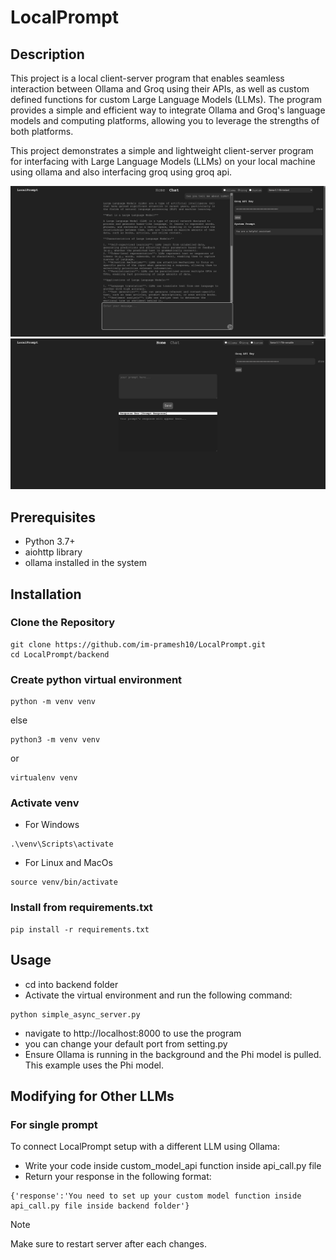 # LocalPrompt

## Description
This project is a local client-server program that enables seamless interaction between Ollama and Groq using their APIs, as well as custom defined functions for custom Large Language Models (LLMs). The program provides a simple and efficient way to integrate Ollama and Groq's language models and computing platforms, allowing you to leverage the strengths of both platforms.

This project demonstrates a simple and lightweight client-server program for interfacing with Large Language Models (LLMs) on your local machine using ollama and also interfacing groq using groq api.

![LocalPrompt Screenshot 1](readme-images/image2.png)
![LocalPrompt Screenshot 2](readme-images/image1.png)

## Prerequisites

- Python 3.7+
- aiohttp library
- ollama installed in the system

## Installation

### Clone the Repository

```
git clone https://github.com/im-pramesh10/LocalPrompt.git
cd LocalPrompt/backend
```

### Create python virtual environment

```
python -m venv venv
```

else

```
python3 -m venv venv
```

or

```
virtualenv venv
```

### Activate venv

- For Windows

```
.\venv\Scripts\activate
```

- For Linux and MacOs

```
source venv/bin/activate
```

### Install from requirements.txt

```
pip install -r requirements.txt
```

## Usage

- cd into backend folder
- Activate the virtual environment and run the following command:

```
python simple_async_server.py
```

- navigate to http://localhost:8000 to use the program
- you can change your default port from setting.py
- Ensure Ollama is running in the background and the Phi model is pulled. This example uses the Phi model.

## Modifying for Other LLMs
### For single prompt
To connect LocalPrompt setup with a different LLM using Ollama:
- Write your code inside custom_model_api function inside api_call.py file
- Return your response in the following format:

```
{'response':'You need to set up your custom model function inside api_call.py file inside backend folder'}
```

> [!NOTE]
> Make sure to restart server after each changes.
